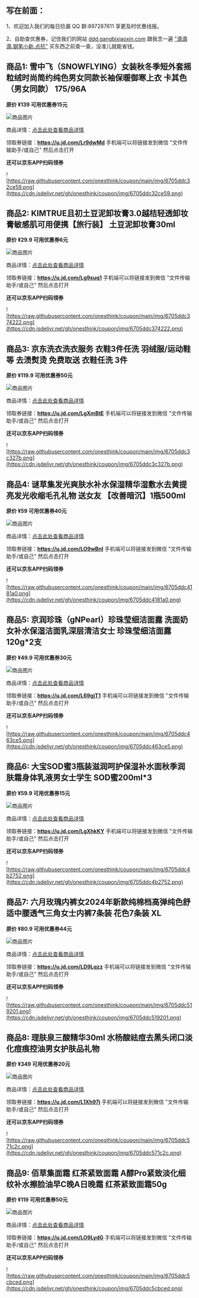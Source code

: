 ## 写在前面：

1、欢迎加入我们的每日捡漏 QQ 群:897287611 享更及时优惠线报。

2、自助查优惠券，记住我们的网站 [ddd.gangbixiaoxin.com](https://ddd.gangbixiaoxin.com) 跟我念一遍 ["滴滴滴.钢笔小新.点抗"](https://ddd.gangbixiaoxin.com) 买东西之前查一查，没准儿就能省钱。

## 商品1: 雪中飞（SNOWFLYING）女装秋冬季短外套摇粒绒时尚简约纯色男女同款长袖保暖御寒上衣 卡其色（男女同款） 175/96A

**原价 ¥139 可用优惠券15元**

![商品图片](http://img14.360buyimg.com/n1/jfs/t1/200392/5/44587/92634/67041684F9e1b0462/d48516219c63a15a.jpg)

商品详情：[点击此处查看商品详情](https://union-click.jd.com/jdc?e=1003156031&amp;p=JF8BAdwJK1olXwIAV1hdC0oXB18IGlsVVAMCVlZbAUsVAl9MRANLAjZbERscSkAJHTRQRA1CCVkdDwtCWhVLHTdNTwcKBENeCVAfUg8bBD17Qh0WI3lqKiUgTghNQT9XHSgcVXZhOlwUWhBFdg5WRw1nOUJZIg4VDFxXDxtxazliPgZCICchWD9eAyh8RCtNOWVEEj0vUi51Sg9ObD5lNGFYNBc9UEpwYSZgWzhdB2JgHV8bfiJwdBt7ZAxhJG5RID0mSj9uewZzfCcTOE5hIjkCViNFZRNrby9AGmV7ASwqUjhJdQ18cixmFER0Jio0ay9kXxlxYztiKW4ENBY9bShPYCh8cgF1Kk91CCkCaC9sY3sKbk8XKDZDDyEPaEgfdQ10ZVJrHFR-DwUFWjlRD2M4GmsWXAYFXVhaDkISM18IG2tUMwYBUF9eC0gQM244G10WVAMAUllUCkwfAV8IE1wliqu6gdTs3cOu1_GAzOKyiI--gMDVOHsnAF8IGloXXQIFVVxdOHsXAF8LKwV7XFUHA1dVDht5X2wIHVwQW1RsVF5aC04RBWcAK1kUXAQAZG5tDxlkWikLZSR9I31_Eh0HShtIBRwBEyt2MwRLBgUPfSpJXzl6fx9OK1ZKUG5dOA)

领取券链接：**https://u.jd.com/Lr9dwMd** 手机端可以将链接发到微信 "文件传输助手/或自己" 然后点击打开

**还可以京东APP扫码领券**

![https://raw.githubusercontent.com/onesthink/coupon/main/img/6705ddc32ce59.png](https://cdn.jsdelivr.net/gh/onesthink/coupon/img/6705ddc32ce59.png)

## 商品2: KIMTRUE且初土豆泥卸妆膏3.0越桔轻透卸妆膏敏感肌可用便携【旅行装】 土豆泥卸妆膏30ml

**原价 ¥29.9 可用优惠券6元**

![商品图片](http://img14.360buyimg.com/n1/jfs/t1/193563/30/48256/72965/66fa5dd2F3d248b7b/ccd6615c2ce24a5f.jpg)

商品详情：[点击此处查看商品详情](https://union-click.jd.com/jdc?e=1003156031&amp;p=JF8BAd4JK1olXwIAXVdbCkwTB18IGlocWAIHUFpVD0gWBV9MRANLAjZbERscSkAJHTRQRA1CCVkdDwtCWhVLHTdNTwcKBENeCVAfUg8bRRZ-bjAcXHhKAA0VVTQURhB7eglDAkNhOlwNSkJuShVtWyBIA1VJMQw9DFxXDxtxaz5sLnFBIzc5bjJ0fC18cglNOWJ2EikVVTt1Sh9Oby5lOmFYBhcpekp-YW50WztnAHFgHTYbayJsdBhrGwxhJG5RIAc6TTxIawxzfCcTOE5hIjkCViNFZRBxez9AGnJ7DSg-ayBWdDBacixcNRIBIz5fcCtgdwxLbCl1OXF2PxwpcStzdA1rXC98C297Ny0efCJnZBRoD1lgSQR3ZD0AXx1jeG52fg9zCXpLXSYCehANBzkEF2sUbQUDVFlUDkwRCmo4K1sVbUdsVF5bC0kTCm44GmsVWwULUVxbD0IQAm8PK1sdWjbV-eaIgvrCi9bchdPC5KHX3eKJlsMnM18LK1sUXAQCUFlcCksnM28LK1glA2gDB1hfCRhDVwFUGFsTWgEDUTBdCE8WBGcIGFklXwcDVlxtOHtRehl9cFIUI05WBxYAd0hSfBxpSQ1KGGVsVg4fATJeeQpIYAZLDk1nBj5ZOEsn)

领取券链接：**https://u.jd.com/Lg9suq1** 手机端可以将链接发到微信 "文件传输助手/或自己" 然后点击打开

**还可以京东APP扫码领券**

![https://raw.githubusercontent.com/onesthink/coupon/main/img/6705ddc374222.png](https://cdn.jsdelivr.net/gh/onesthink/coupon/img/6705ddc374222.png)

## 商品3: 京东洗衣洗衣服务 衣鞋3件任洗 羽绒服/运动鞋等 去渍熨烫 免费取送 衣鞋任洗 3件

**原价 ¥119.9 可用优惠券50元**

![商品图片](http://img14.360buyimg.com/n1/jfs/t1/52985/17/22453/152360/6389aecfE21fcfc3f/9a4cf8eb90b8c349.jpg)

商品详情：[点击此处查看商品详情](https://union-click.jd.com/jdc?e=1003156031&amp;p=JF8BAdQJK1olXwIAXF1bAE8eBl8IGloRWQQDU1ZVDE4TCl9MRANLAjZbERscSkAJHTRQRA1CCVkdDwtCWhVLHTdNTwcKBENeCVAfUg8bd2t4RhJGCVtZVAIGASlBBxhyYVJJHwBpOlw8eAsTcTZwXgx-Gm1rExs-dlxXDxtxaz5hPnVHIDc1WDJ0cC9_Yg1NOWVyEikFUi91AgdOeBBlP2FbMBcpekpwYW5oWy9NB2NgHTobfjJ0cQ9RbAxhJG5kID06Tz9uWTxzfCcTOE5hIjkCViNFZRNubzhqGGZdMA0qayxQdRZSciJ2NQ5iLTYNfBF8RBh6ezhhOXFAIywicTxfYDN_Ygl3KmV9ECpfeBMnRGZ3eFpuFXJhLSQgChduUDZDcwFDPQoOZF9tC0oXBGYOHF0cWDYyVF5tSSUXA2gBGloXWDYDZF5bC0ISAWkPEl0dWgIyVFZaOJy6u7qCqo6d5NKc3Inkr56ev7uWk2slbQUyVF9cCksTBG4KG2slXQUyV24DZkpEBW0JSAwWM1oBVFhaDhNDbW8IH1oSXg8BVm5fCUoVAV84Ky8RLVtLBwoAU0tLWGZqTV9iJ3wLCBxbYyUVYh9IHylMJUNVPxk2YQxSYBE4G2s)

领取券链接：**https://u.jd.com/LgXmBtE** 手机端可以将链接发到微信 "文件传输助手/或自己" 然后点击打开

**还可以京东APP扫码领券**

![https://raw.githubusercontent.com/onesthink/coupon/main/img/6705ddc3c327b.png](https://cdn.jsdelivr.net/gh/onesthink/coupon/img/6705ddc3c327b.png)

## 商品4: 谜草集发光爽肤水补水保湿精华湿敷水去黄提亮发光收缩毛孔礼物 送女友 【改善暗沉】1瓶500ml

**原价 ¥59 可用优惠券40元**

![商品图片](http://img14.360buyimg.com/n1/jfs/t1/240205/29/15743/76409/66c2f74bF7c2ea523/ad87169e6089d292.jpg)

商品详情：[点击此处查看商品详情](https://union-click.jd.com/jdc?e=1003156031&amp;p=JF8BAdMJK1olXwIAUVlZC0ISAV8IGl4XXA8AUVxfDXtTXDdWRGtMGENDFlVDFhBPXDlfTwQKBlMdBgABFhNSVzMXQh5JAAhADhpRX05-BglafyNPC1xYUggecC9rVwpUXTp0MwRGDCZYSi5RZWxreCJxOnhWIkkdBD9ucwZ_UjxJKVliNCkUfxxwcQR3bFpcGGNaNyE9by8QZ217ZztPCwFnDCU0fC9RBgpXbCRiPn4ENFw1UDx0fC1_Yg13KWV5ECYoYz11WRsOfxIdAFNyPFc9VxJgYAt3RTh8OnV2ICEdfElrZwxsZBxiNHV1Iz02SDxPYBl8UjxLPnJ2Nik-dwtgXB9bbwJmGH5yQFwoHEliMxBfYRJxOnlJNDwNaghTAzdDeAVQClAOWG5cOEgWA2gBHVwTVAMyZF5dOAp5B2cJE1kVbQcyVFheAU4VBWgAG1gXXjYCXFlt3-av1uW5ztOsiZiKg-f63cKr1_GAK2slXjYCVV9fCE8QAm0IK2sVXjYBZAAzCRgQBmYIGFh7AQUCUlkNCQB5A28MG18dXgcFZFxcCUkVM184TF58WGBQMCYHXhFNBTlLYz9pCWNeEj88ZklTWxcNWT5TOwVhNyc5bzVDdV8IKw)

领取券链接：**https://u.jd.com/LO9wBnI** 手机端可以将链接发到微信 "文件传输助手/或自己" 然后点击打开

**还可以京东APP扫码领券**

![https://raw.githubusercontent.com/onesthink/coupon/main/img/6705ddc4181a0.png](https://cdn.jsdelivr.net/gh/onesthink/coupon/img/6705ddc4181a0.png)

## 商品5: 京润珍珠（gNPearl）珍珠莹细洁面露 洗面奶女补水保湿洁面乳深层清洁女士 珍珠莹细洁面露120g*2支

**原价 ¥49.9 可用优惠券30元**

![商品图片](http://img14.360buyimg.com/n1/jfs/t1/106053/12/52497/67337/66f4f621Ff0e96606/8de7c9f9f9691068.jpg)

商品详情：[点击此处查看商品详情](https://union-click.jd.com/jdc?e=1003156031&amp;p=JF8BAdMJK1olXwIAUF5dDUwQB18IGlsVVAQEXF1dDUgVC19MRANLAjZbERscSkAJHTRQRA1CCVkdDwtCWhVLHTdNTwcKBENeCVAfUg8bdgtWYh1WBFMKUBgNCSBfamdpGwgdGUQHOlwud0pzdwoOEl1RWmBAESdcQVxXDxtxazliPgZHIwEHazx0dC18RAFNOWJ2EikvVTJ1Sh9ObT5lDmFbIBc-ektuYW5aWy9nAH9gHTobfyJCdBtBZAxhJG5mIy0uVz1ufw1zfCcTOE5hIjkCViNFZRB7eBJuGWZwKD09UQ0DABhrYjt8Pk8CET5fcC50Wm9UbxNpO3JbPFspcTtxdydrRywXLVV2HSkcfDJ_W19wZ111AWV4CT4GEj1SSgxvRS13JA5EWFJtCXsUAm8PEl0SWw8HZG5dCHtWbWoIE1IcbQcyVFheAU4VBWoIElMRVTYCXFlt3-av1uW5ztOsiZiKg-f63cKr1_GAK2slXjYCVV9fCE8QAm0IK2sVXjYBZAAzCRgRAG0PTA57AQUCUl8KQQx5A28PGVkXWgAHZFxcCUkVM184bj9LJEBBDQtVDA1HAgRAclN0XVUKEBxYZklkfG5sbz4TVABGUzgfTTIWSl8IKw)

领取券链接：**https://u.jd.com/L69gjT1** 手机端可以将链接发到微信 "文件传输助手/或自己" 然后点击打开

**还可以京东APP扫码领券**

![https://raw.githubusercontent.com/onesthink/coupon/main/img/6705ddc463ce5.png](https://cdn.jsdelivr.net/gh/onesthink/coupon/img/6705ddc463ce5.png)

## 商品6: 大宝SOD蜜3瓶装滋润呵护保湿补水面秋季润肤霜身体乳液男女士学生 SOD蜜200ml*3

**原价 ¥59.9 可用优惠券15元**

![商品图片](http://img14.360buyimg.com/n1/jfs/t1/242839/28/5129/89586/65ddcb20F9003ebf9/1e16122a844730c3.jpg)

商品详情：[点击此处查看商品详情](https://union-click.jd.com/jdc?e=1003156031&amp;p=JF8BAdwJK1olXwIAXF5aAEkfC18IGlodXAABU1ZaAUkVCl9MRANLAjZbERscSkAJHTRQRA1CCVkdDwtCWhVLHTdNTwcKBENeCVAfUg8bXDVXYyloVUFeERVYVztkWAoKTFhHHgV1OlwWQQBNezR8RBhpW3x2FT0ZXFxXDxtxaz5sPmFDIFw1WD9OAyp8RA1NOWVmEikVUih1AhNOeBBmLmFYIBc9UEpEYSZgWyxNB1VgVSobfzJodAwJeAxhJG5RIAcUVz1uawhzfCcTOE5hIjkCViNFZRB-eDhHVHJaND0-USxUdDBSciJhPlh0NiI0fwJzF2x_bBN1OH9xNFYpVzxldzdrXC98C2B1Jy0ZfBRNZhRoD1lgSQR3ZFk4SwJ0agQNfjkPDmNkFRgecEN-eQ8EF2sUbQUDVFlUDkwRCmo4K1sVbUdsUllYC0IeM244G10WVAMAUllVCkkVAV8IE1wliqu6gdTs3cOu1_GAzOKyiI--gMDVOHsnAF8IGloXXQIFVVxdOHsXAF8LKwV7XFUFUVldWh95X2wIHVxGAg9sVF5ZCEgXBG0BK1kUXAQAZG5tVxFIex11ExxJGE0HCy4uUy4VVGxaWFhiMwRJHRUHcBBjXCx0HSFhHGVGAG5dOA)

领取券链接：**https://u.jd.com/LgXhkKY** 手机端可以将链接发到微信 "文件传输助手/或自己" 然后点击打开

**还可以京东APP扫码领券**

![https://raw.githubusercontent.com/onesthink/coupon/main/img/6705ddc4b2752.png](https://cdn.jsdelivr.net/gh/onesthink/coupon/img/6705ddc4b2752.png)

## 商品7: 六月玫瑰内裤女2024年新款纯棉档高弹纯色舒适中腰透气三角女士内裤7条装 花色7条装 XL

**原价 ¥80.9 可用优惠券44元**

![商品图片](http://img14.360buyimg.com/n1/jfs/t1/241740/40/553/114749/658bf174Fb71ae08b/08be96e41e2a913d.jpg)

商品详情：[点击此处查看商品详情](https://union-click.jd.com/jdc?e=1003156031&amp;p=JF8BAdsJK1olXwIAXFtZCk0RAV8IGlocWgYGVVZYAU4eCl9MRANLAjZbERscSkAJHTRQRA1CCVkdDwtCWhVLHTdNTwcKBENeCVAfUg8bUWlIWFJvA2Z5DVchD0tuXW51SF5wGlR5OlxfDy8Rai1fcz9iP3VgDCcaAFxXDxtxaz5sLnlFIyctWD9kAy9-cg1NOWVQEio_Ui91SgtObT5lPWFYJBc-ektgYSZwWyx3AHBgVSobfyJ8cBZ8bAxhJG5RID0iTT9IdwZzfCcTOE5hIjkCViNFZRNobzhTVHJ7LD0payMSdCdgci9xIRIBIygkbzhgWiZIewNhPXJYPx0pVzBgdx1rXC98B2Z1HSkYfiJrYRRoD1lgSQR3ZC4IW0h2fBpofhNVCmMAUzhYDBFwXA8EF2sUbQUDVFlUDkwRCmo4K1sVbUdsVllbCE4nAl8IHVgcWAQEU1ZYDE0WM28AHGvC8L7X3u-IgPLDneffovzA1LrWytZtOHsUM28JGlkVWQEDVl5tOEsUM2w4RTUUDgEHAF9YCSVLAG8OHAlIAmgCVFpdCkgQAGc4GVoUXwQyZG4PDgtUChVWeyBMVHoFVCcDCTZEBgpPSSB7XwQFMFg0Shx_ZxhqaDlNJEEKZF5t)

领取券链接：**https://u.jd.com/LD9Lqzz** 手机端可以将链接发到微信 "文件传输助手/或自己" 然后点击打开

**还可以京东APP扫码领券**

![https://raw.githubusercontent.com/onesthink/coupon/main/img/6705ddc519201.png](https://cdn.jsdelivr.net/gh/onesthink/coupon/img/6705ddc519201.png)

## 商品8: 理肤泉三酸精华30ml 水杨酸祛痘去黑头闭口淡化痘痕控油男女护肤品礼物

**原价 ¥349 可用优惠券20元**

![商品图片](http://img14.360buyimg.com/n1/jfs/t1/5667/29/24380/73405/66d9582aF24205982/fa382f141fe44773.jpg)

商品详情：[点击此处查看商品详情](https://union-click.jd.com/jdc?e=1003156031&amp;p=JF8BAbYJK1olXwIAXF1fAUsXC18IGloUXQYKV1pVDEsnRzBQRQQlBENHFRxWFlVMWzBeTA9KQl1XSwwDVFVPRjtUBAJQAVsMFgQZBEl0ZW1Iej1TI2JpVxoETEpjByZKHyxUAGgABhk8az98RzhoYFlwG0NcHV9KSEdjeh9tbCh2GnB7LDgkazhQexpsSDlMPQR1Nlc-ahFjRxttYz53FGZJNxZUay9ke21raVJFP19-UT0vYBhsYAxWbARxPnFxMx4rfDxKVhZJWix8LnVrDgxacDJjZhZ7ThhiNGZhID0qX3sTXhEWHSdmCGZyKgFHVwJxeyt-f0F1UQoyVW5eCUsQCmkPHVIQbTYCVG4fZp22tLa7joyX5d-0z4f8nJyxpbaxmo-e-zYDZF5bC0ISAWkPE1wdWAAyVFZaOJy6u7qCqo6d5NKc3Inkr56ev7uWk2slbQUyVF9cCksTBG4KG2slXQUyV24DZkpEBWwMGFkdM1oBVFhaXBlfbW8IHFkSXAEHVW5fCUoVAV84K1l2OwRCNTgbdi98ACtRX1phWU9AUCkcVSUVUShpeC9-GVFiL1w4Tg5JSm44G2s)

领取券链接：**https://u.jd.com/L1Xh97j** 手机端可以将链接发到微信 "文件传输助手/或自己" 然后点击打开

**还可以京东APP扫码领券**

![https://raw.githubusercontent.com/onesthink/coupon/main/img/6705ddc571c2c.png](https://cdn.jsdelivr.net/gh/onesthink/coupon/img/6705ddc571c2c.png)

## 商品9: 佰草集面霜 红茶紧致面霜 A醇Pro紧致淡化细纹补水擦脸油早C晚A日晚霜 红茶紧致面霜50g

**原价 ¥119 可用优惠券50元**

![商品图片](http://img14.360buyimg.com/n1/jfs/t1/175637/23/48709/73592/6705740dF24909230/99164eea7772a487.jpg)

商品详情：[点击此处查看商品详情](https://union-click.jd.com/jdc?e=1003156031&amp;p=JF8BAdwJK1olXwIAXF9UDUgQBl8IGloXWw8LV1ZZCE8XA19MRANLAjZbERscSkAJHTRQRA1CCVkdDwtCWhVLHTdNTwcKBENeCVAfUg8bAxVVRVJpP09mUzoFUCJuSx1MXFxUP1Z3Olw4YAhtAjVsSxBJB3RbAw0Pd1xXDxtxaz5iFH1eIjclWD90YCx8Yi9NOWJqEikVUht1SilObS5lOmFYJBc9UEthYSZaWzhnAH9gVSobazljYRtBGwxhJG5RIAciVD1-UQlzfCcTOE5hIjkCViNFZRNrbBJpW2ZaLDskeyhTdQZwcjt2Llh0LQMkfChwQxhxYzhiXHIKIictbDJ1YCh8cg1zKnVhCikkcCxsY3sKbk8XKDZEVQcnaRtkVg1sfSkWDgEBCTsvazlBD2M4GmsWXAYFXVhaDkISM18IG2tUMwYCUl9eDkMUM244G10WVAMAUllVAU0WAF8IE1wliqu6gdTs3cOu1_GAzOKyiI--gMDVOHsnAF8IGloXXQIFVVxdOHsXAF8LKwV7XFUEV1xeDUl5X2wIHVxCHw9sVF5aCk0XBG0BK1kUXAQAZG5tCDFKXWZ0eRJxWmJaDDckQDlTRGhJeQtgMwRnPB0nCRFzUyRUQSlMClVQK25dOA)

领取券链接：**https://u.jd.com/LO9LydG** 手机端可以将链接发到微信 "文件传输助手/或自己" 然后点击打开

**还可以京东APP扫码领券**

![https://raw.githubusercontent.com/onesthink/coupon/main/img/6705ddc5cbced.png](https://cdn.jsdelivr.net/gh/onesthink/coupon/img/6705ddc5cbced.png)

